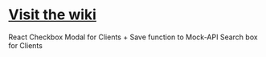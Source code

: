 # [Visit the wiki](https://github.com/Carepatron/Carepatron-Test-Full/wiki)
React 
Checkbox
Modal for Clients + Save function to Mock-API
Search box for Clients

